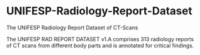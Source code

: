 # UNIFESP-Radiology-Report-Dataset
The UNIFESP Radiology Report Dataset of CT-Scans

The UNIFESP RAD REPORT DATASET v1.A comprises 313 radiology reports of CT scans from different body parts and is annotated for critical findings.
